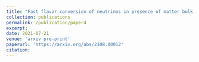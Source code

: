 ```yaml
---
title: "Fast flavor conversion of neutrinos in presence of matter bulk velocity"
collection: publications
permalink: /publication/paper4
excerpt: 
date: 2021-07-21
venue: 'arxiv pre-print'
paperurl: 'https://arxiv.org/abs/2108.00012'
citation: 
---
```

